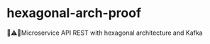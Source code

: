 # hexagonal-arch-proof

:traffic_light::warning::construction:Microservice API REST with hexagonal architecture and Kafka

